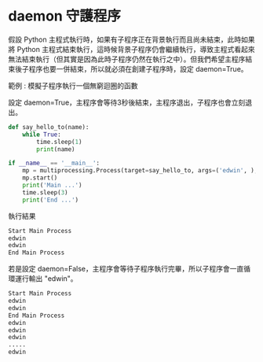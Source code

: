 # daemon 守護程序

假設 Python 主程式執行時，如果有子程序正在背景執行而且尚未結束，此時如果將 Python 主程式結束執行，這時候背景子程序仍會繼續執行，導致主程式看起來無法結束執行（但其實是因為此時子程序仍然在執行之中）。但我們希望主程序結束後子程序也要一併結束，所以就必須在創建子程序時，設定 daemon=True。

範例 : 模擬子程序執行一個無窮迴圈的函數

設定 daemon=True，主程序會等待3秒後結束，主程序退出，子程序也會立刻退出。

~~~python
def say_hello_to(name):
    while True:
        time.sleep(1)
        print(name)

if __name__ == '__main__':
    mp = multiprocessing.Process(target=say_hello_to, args=('edwin', ), daemon=True)
    mp.start()
    print('Main ...')
    time.sleep(3)
    print('End ...')
~~~

執行結果 

~~~python
Start Main Process
edwin
edwin
End Main Process
~~~

若是設定 daemon=False，主程序會等待子程序執行完畢，所以子程序會一直循環運行輸出  "edwin"。

~~~python
Start Main Process
edwin
edwin
End Main Process
edwin
edwin
edwin
.....
edwin
~~~





